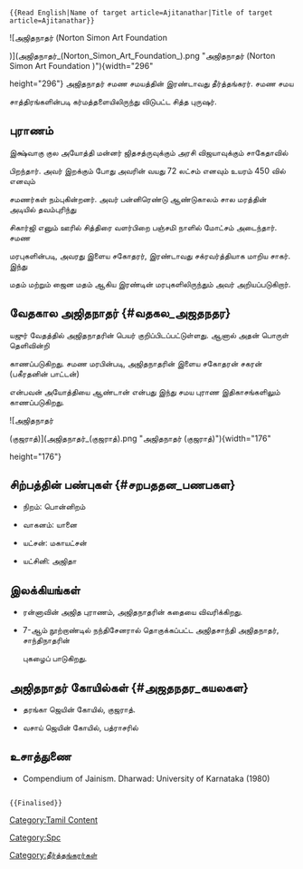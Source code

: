 ```{=mediawiki}
{{Read English|Name of target article=Ajitanathar|Title of target article=Ajitanathar}}
```
![அஜிதநாதர் (Norton Simon Art Foundation
)](அஜிதநாதர்_(Norton_Simon_Art_Foundation_).png "அஜிதநாதர் (Norton Simon Art Foundation )"){width="296"
height="296"} அஜிதநாதர் சமண சமயத்தின் இரண்டாவது தீர்த்தங்கரர். சமண சமய
சாத்திரங்களின்படி கர்மத்தளையிலிருந்து விடுபட்ட சித்த புருஷர்.

## புராணம்

இக்ஷ்வாகு குல அயோத்தி மன்னர் ஜிதசத்ருவுக்கும் அரசி விஜயாவுக்கும் சாகேதாவில்
பிறந்தார். அவர் இறக்கும் போது அவரின் வயது 72 லட்சம் எனவும் உயரம் 450 வில் எனவும்
சமணர்கள் நம்புகின்றனர். அவர் பன்னிரெண்டு ஆண்டுகாலம் சால மரத்தின் அடியில் தவம்புரிந்து
சிகார்ஜி எனும் ஊரில் சித்திரை வளர்பிறை பஞ்சமி நாளில் மோட்சம் அடைந்தார். சமண
மரபுகளின்படி, அவரது இளைய சகோதரர், இரண்டாவது சக்ரவர்த்தியாக மாறிய சாகர். இந்து
மதம் மற்றும் ஜைன மதம் ஆகிய இரண்டின் மரபுகளிலிருந்தும் அவர் அறியப்படுகிறார்.

## வேதகால அஜிதநாதர் {#வதகல_அஜதநதர}

யஜுர் வேதத்தில் அஜிதநாதரின் பெயர் குறிப்பிடப்பட்டுள்ளது. ஆனால் அதன் பொருள் தெளிவின்றி
காணப்படுகிறது. சமண மரபின்படி, அஜிதநாதரின் இளைய சகோதரன் சகரன் (பகீரதனின் பாட்டன்)
என்பவன் அயோத்தியை ஆண்டான் என்பது இந்து சமய புராண இதிகாசங்களிலும் காணப்படுகிறது.
![அஜிதநாதர்
(குஜராத்)](அஜிதநாதர்_(குஜராத்).png "அஜிதநாதர் (குஜராத்)"){width="176"
height="176"}

## சிற்பத்தின் பண்புகள் {#சறபததன_பணபகள}

-   நிறம்: பொன்னிறம்
-   வாகனம்: யானை
-   யட்சன்: மகாயட்சன்
-   யட்சினி: அஜிதா

## இலக்கியங்கள்

-   ரன்னாவின் அஜித புராணம், அஜிதநாதரின் கதையை விவரிக்கிறது.
-   7-ஆம் நூற்றாண்டில் நந்திசேனரால் தொகுக்கப்பட்ட அஜிதசாந்தி அஜிதநாதர், சாந்திநாதரின்
    புகழைப் பாடுகிறது.

## அஜிதநாதர் கோயில்கள் {#அஜதநதர_கயலகள}

-   தரங்கா ஜெயின் கோயில், குஜராத்.
-   வசாய் ஜெயின் கோயில், பத்ராசரில்

## உசாத்துணை

-   Compendium of Jainism. Dharwad: University of Karnataka (1980)

```{=mediawiki}
{{Finalised}}
```
[Category:Tamil Content](Category:Tamil_Content "wikilink")
[Category:Spc](Category:Spc "wikilink")
[Category:தீர்த்தங்கரர்கள்](Category:தீர்த்தங்கரர்கள் "wikilink")
